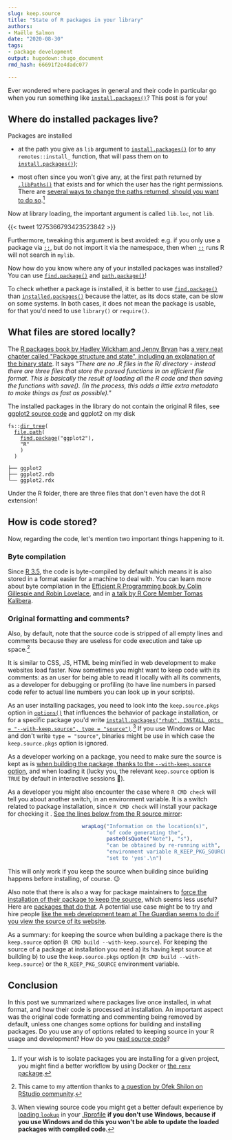 ```yaml
---
slug: keep.source 
title: "State of R packages in your library" 
authors: 
- Maëlle Salmon 
date: "2020-08-30" 
tags: 
- package development 
output: hugodown::hugo_document
rmd_hash: 66691f2e4dadc077

---
```


Ever wondered where packages in general and their code in particular go when you run something like [`install.packages()`](https://rdrr.io/r/utils/install.packages.html)? This post is for you!

Where do installed packages live?
---------------------------------

Packages are installed

-   at the path you give as `lib` argument to [`install.packages()`](https://rdrr.io/r/utils/install.packages.html) (or to any `remotes::install_` function, that will pass them on to [`install.packages()`](https://rdrr.io/r/utils/install.packages.html));

-   most often since you won't give any, at the first path returned by [`.libPaths()`](https://rdrr.io/r/base/libPaths.html) that exists and for which the user has the right permissions. There are [several ways to change the paths returned, should you want to do so](https://stackoverflow.com/a/31707983/5489251).[^1]

Now at library loading, the important argument is called `lib.loc`, not `lib`.

{{< tweet 1275366793423523842 >}}

Furthermore, tweaking this argument is best avoided: e.g. if you only use a package via [`::`](https://rdrr.io/r/base/ns-dblcolon.html), but do not import it via the namespace, then when [`::`](https://rdrr.io/r/base/ns-dblcolon.html) runs R will not search in `mylib`.

Now how do you know where any of your installed packages was installed? You can use [`find.package()`](https://rdrr.io/r/base/find.package.html) and [`path.package()`](https://rdrr.io/r/base/find.package.html)!

To check whether a package is installed, it is better to use [`find.package()`](https://rdrr.io/r/base/find.package.html) than [`installed.packages()`](https://rdrr.io/r/utils/installed.packages.html) because the latter, as its docs state, can be slow on some systems. In both cases, it does not mean the package is usable, for that you'd need to use `library()` or `require()`.

What files are stored locally?
------------------------------

The [R packages book by Hadley Wickham and Jenny Bryan](https://r-pkgs.org/) has [a very neat chapter called "Package structure and state", including an explanation of the binary state](https://r-pkgs.org/package-structure-state.html#binary-package). It says *"There are no .R files in the R/ directory - instead there are three files that store the parsed functions in an efficient file format. This is basically the result of loading all the R code and then saving the functions with save(). (In the process, this adds a little extra metadata to make things as fast as possible)."*

The installed packages in the library do not contain the original R files, see [ggplot2 source code](https://github.com/tidyverse/ggplot2/) and ggplot2 on my disk

<div class="highlight">

<pre class='chroma'><code class='language-r' data-lang='r'><span class='k'>fs</span>::<span class='nf'><a href='http://fs.r-lib.org/reference/dir_tree.html'>dir_tree</a></span>(
  <span class='nf'><a href='https://rdrr.io/r/base/file.path.html'>file.path</a></span>(
    <span class='nf'><a href='https://rdrr.io/r/base/find.package.html'>find.package</a></span>(<span class='s'>"ggplot2"</span>),
    <span class='s'>"R"</span>
    )
  )

├── ggplot2
├── ggplot2.rdb
└── ggplot2.rdx
</code></pre>

</div>

Under the R folder, there are three files that don't even have the dot R extension!

How is code stored?
-------------------

Now, regarding the code, let's mention two important things happening to it.

### Byte compilation

Since [R 3.5](https://cran.r-project.org/doc/manuals/r-release/NEWS.3.html), the code is byte-compiled by default which means it is also stored in a format easier for a machine to deal with. You can learn more about byte compilation in the [Efficient R Programming book by Colin Gillespie and Robin Lovelace](https://bookdown.org/csgillespie/efficientR/programming.html#the-byte-compiler), and in [a talk by R Core Member Tomas Kalibera](https://blog.revolutionanalytics.com/2017/08/take-advantage-compiler.html).

### Original formatting and comments?

Also, by default, note that the source code is stripped of all empty lines and comments because they are useless for code execution and take up space.[^2]

It is similar to CSS, JS, HTML being minified in web development to make websites load faster. Now sometimes you might want to keep code with its comments: as an user for being able to read it locally with all its comments, as a developer for debugging or profiling (to have line numbers in parsed code refer to actual line numbers you can look up in your scripts).

As an user installing packages, you need to look into the `keep.source.pkgs` option in [`options()`](https://rdrr.io/r/base/options.html) that influences the behavior of package installation, or for a specific package you'd write [`install.packages("rhub", INSTALL_opts = "--with-keep.source", type = "source")`](https://rdrr.io/r/utils/install.packages.html).[^3] If you use Windows or Mac and don't write `type = "source"`, binaries might be use in which case the `keep.source.pkgs` option is ignored.

As a developer working on a package, you need to make sure the source is kept as is [when building the package, thanks to the `--with-keep.source` option](https://support.rstudio.com/hc/en-us/articles/205612627-Debugging-with-RStudio#debugging-in-packages), and when loading it (lucky you, the relevant `keep.source` option is `TRUE` by default in interactive sessions :tada:).

As a developer you might also encounter the case where `R CMD check` will tell you about another switch, in an environment variable. It is a switch related to package installation, since `R CMD check` will install your package for checking it . [See the lines below from the R source mirror](https://github.com/wch/r-source/blob/f27cbf1a52a31cd9b9676340394946a22041a4ae/src/library/tools/R/check.R#L5248-L5253):

``` r
                        wrapLog("Information on the location(s)",
                                "of code generating the",
                                paste0(sQuote("Note"), "s"),
                                "can be obtained by re-running with",
                                "environment variable R_KEEP_PKG_SOURCE",
                                "set to 'yes'.\n")
```

This will only work if you keep the source when building since building happens before installing, of course. :wink:

Also note that there is also a way for package maintainers to [force the installation of their package to keep the source](https://stat.ethz.ch/pipermail/r-devel/2011-April/060410.html), which seems less useful? Here are [packages that do that](https://github.com/search?q=keepsource+user%3Acran+filename%3ADESCRIPTION&type=Code&ref=advsearch&l=&l=). A potential use case might be to try and hire people [like the web development team at The Guardian seems to do if you view the source of its website](https://www.theguardian.com/international).

As a summary: for keeping the source when building a package there is the `keep.source` option (`R CMD build --with-keep.source`). For keeping the source of a package at installation you need a) its having kept source at building b) to use the `keep.source.pkgs` option (`R CMD build --with-keep.source`) or the `R_KEEP_PKG_SOURCE` environment variable.

Conclusion
----------

In this post we summarized where packages live once installed, in what format, and how their code is processed at installation. An important aspect was the original code formatting and commenting being removed by default, unless one changes some options for building and installing packages. Do you use any of options related to keeping source in your R usage and development? How do you [read source code](/2019/05/14/read-the-source/)?

[^1]: If your wish is to isolate packages you are installing for a given project, you might find a better workflow by using Docker or [the `renv` package](https://rstudio.github.io/renv/index.html).

[^2]: This came to my attention thanks to [a question by Ofek Shilon on RStudio community](https://community.rstudio.com/t/keep-source-pkgs-vs-keep-source-options/69245).

[^3]: When viewing source code you might get a better default experience by [loading `lookup`](https://github.com/jimhester/lookup#default-printing) in your [.Rprofile](https://rstats.wtf/r-startup.html#rprofile) **if you don't use Windows, because if you use Windows and do this you won't be able to update the loaded packages with compiled code**.

